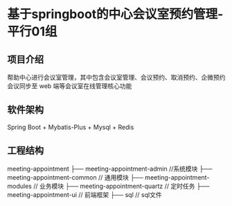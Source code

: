 # 基于springboot的中心会议室预约管理-平行01组

## 项目介绍

帮助中心进行会议室管理，其中包含会议室管理、会议预约、取消预约、企微预约
会议同步至 web 端等会议室在线管理核心功能

## 软件架构

Spring Boot + Mybatis-Plus + Mysql + Redis

## 工程结构

meeting-appointment
├── meeting-appointment-admin //系统模块
├── meeting-appointment-common // 通用模块
├── meeting-appointment-modules // 业务模块
├── meeting-appointment-quartz // 定时任务
├── meeting-appointment-ui // 前端框架
├── sql // sql文件